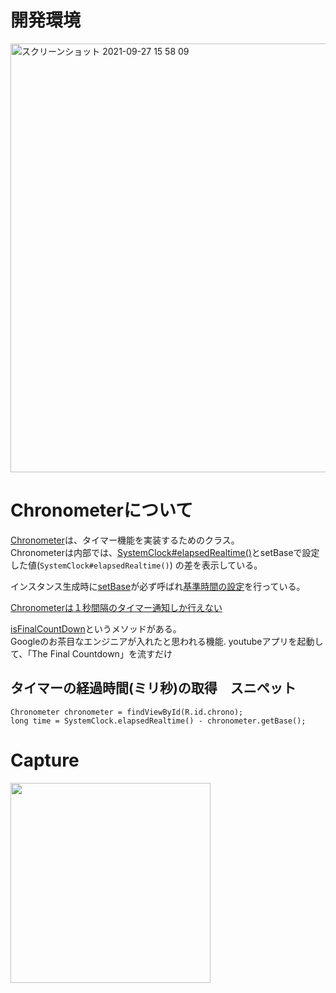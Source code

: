 # 開発環境

<img width="686" alt="スクリーンショット 2021-09-27 15 58 09" src="https://user-images.githubusercontent.com/16476224/134859783-1ef8cf7e-2ca2-4519-afa0-5a53a4435fec.png">



# Chronometerについて

[Chronometer](https://developer.android.com/reference/android/widget/Chronometer)は、タイマー機能を実装するためのクラス。</br>
Chronometerは内部では、[SystemClock#elapsedRealtime()](https://developer.android.com/reference/android/os/SystemClock#elapsedRealtime())とsetBaseで設定した値(`SystemClock#elapsedRealtime()`) の差を表示している。<br>

インスタンス生成時に[setBase](https://developer.android.com/reference/android/widget/Chronometer#setBase(long))が必ず呼ばれ[基準時間の設定](https://cs.android.com/android/platform/superproject/+/master:frameworks/base/core/java/android/widget/Chronometer.java;l=128?q=long%20seconds%20%3D%20mCountDown%20&ss=android%2Fplatform%2Fsuperproject:frameworks%2F)を行っている。<br>

[Chronometerは１秒間隔のタイマー通知しか行えない](https://cs.android.com/android/platform/superproject/+/master:frameworks/base/core/java/android/widget/Chronometer.java;l=339?q=long%20seconds%20%3D%20mCountDown%20&ss=android%2Fplatform%2Fsuperproject:frameworks%2F)<br>

[isFinalCountDown](https://cs.android.com/android/platform/superproject/+/master:frameworks/base/core/java/android/widget/Chronometer.java;l=159?q=long%20seconds%20%3D%20mCountDown%20&ss=android%2Fplatform%2Fsuperproject:frameworks%2F)というメソッドがある。<br>
Googleのお茶目なエンジニアが入れたと思われる機能. youtubeアプリを起動して、「The Final Countdown」を流すだけ<br>

## タイマーの経過時間(ミリ秒)の取得　スニペット
```
Chronometer chronometer = findViewById(R.id.chrono);
long time = SystemClock.elapsedRealtime() - chronometer.getBase();
```

# Capture

<img src="https://user-images.githubusercontent.com/16476224/120098968-d7bfc080-c173-11eb-86f9-795be1d3f63a.gif" width=320 />
